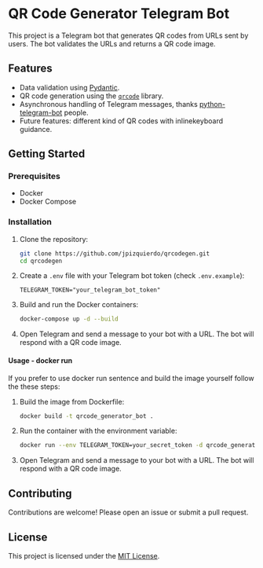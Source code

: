 # QR Code Generator Telegram Bot

This project is a Telegram bot that generates QR codes from URLs sent by users. The bot validates the URLs and returns a QR code image.

## Features

- Data validation using [Pydantic](https://github.com/pydantic/pydantic).
- QR code generation using the [`qrcode`](https://github.com/lincolnloop/python-qrcode) library.
- Asynchronous handling of Telegram messages, thanks [python-telegram-bot](https://github.com/python-telegram-bot/python-telegram-bot) people.
- Future features: different kind of QR codes with inlinekeyboard guidance.

## Getting Started

### Prerequisites

- Docker
- Docker Compose

### Installation

1. Clone the repository:

    ```sh
    git clone https://github.com/jpizquierdo/qrcodegen.git
    cd qrcodegen
    ```

2. Create a `.env` file with your Telegram bot token (check `.env.example`):

    ```env
    TELEGRAM_TOKEN="your_telegram_bot_token"
    ```

3. Build and run the Docker containers:

    ```sh
    docker-compose up -d --build
    ```

4. Open Telegram and send a message to your bot with a URL. The bot will respond with a QR code image.

#### Usage - docker run
If you prefer to use docker run sentence and build the image yourself follow the these steps:
1. Build the image from Dockerfile:
    ```sh
    docker build -t qrcode_generator_bot .
    ```
2. Run the container with the environment variable:
    ```sh
    docker run --env TELEGRAM_TOKEN=your_secret_token -d qrcode_generator_bot
    ```
3. Open Telegram and send a message to your bot with a URL. The bot will respond with a QR code image.

## Contributing

Contributions are welcome! Please open an issue or submit a pull request.

## License

This project is licensed under the [MIT License](LICENSE).
